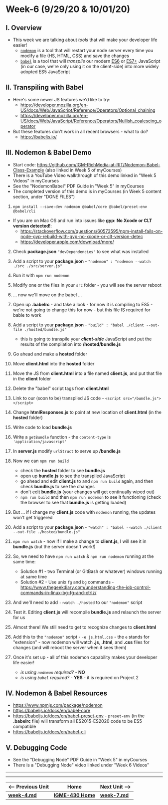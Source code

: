 # Week-6 (9/29/20 & 10/01/20)

## I. Overview
- This week we are talking about *tools* that will make your developer life easier!
  - [`nodemon`](https://www.npmjs.com/package/nodemon) is a tool that will restart your node server every time you modify a file (HS, HTML, CSS) and save the changes
  - [`babel`](https://babeljs.io/repl/) is a tool that will *transpile* our modern [ES6](http://es6-features.org/#Constants) or [ES7+](https://davidwalsh.name/es7-es8-features) JavaScript (in our case, we're only using it on the client-side) into more widely adopted ES5 JavaScript

## II. Transpiling with Babel

- Here's some newer JS features we'd like to try:
  - https://developer.mozilla.org/en-US/docs/Web/JavaScript/Reference/Operators/Optional_chaining
  - https://developer.mozilla.org/en-US/docs/Web/JavaScript/Reference/Operators/Nullish_coalescing_operator
- But these features don't work in all recent browsers - what to do?
  - https://babeljs.io/
  
## III. Nodemon & Babel Demo

- Start code: https://github.com/IGM-RichMedia-at-RIT/Nodemon-Babel-Class-Example (also linked in Week 5 of myCourses)
- There is a YouTube Video walkthrough of this demo linked in "Week 5 Videos" in myCourses 
- See the "NodemonBabel" PDF Guide in "Week 5" in myCourses 
- The completed version of this demo is in myCourses (in Week 5 content section, under "DONE FILES")

1. `npm install --save-dev nodemon @babel/core @babel/preset-env @babel/cli`

  - If you are on Mac OS and run into issues like **gyp: No Xcode or CLT version detected!**:
    - https://stackoverflow.com/questions/60573595/npm-install-fails-on-node-gyp-rebuild-with-gyp-no-xcode-or-clt-version-detec
    - https://developer.apple.com/download/more/

2. Check **package.json** `"devDependencies"` to see what was installed

3. Add a script to your **package.json** - `"nodemon" : "nodemon --watch ./src ./src/server.js"`

4. Run it with `npm run nodemon`

5. Modify one or the files in your `src` folder - you will see the server reboot

6. ... now we'll move on the babel ...

7. Open up **.babelrc** - and take a look - for now it is compiling to ES5 - we're not going to change this for now - but this file IS required for bable to work

8. Add a script to your **package.json** - `"build" : "babel ./client --out-file ./hosted/bundle.js"`

    - this is going to transpile your ***client-side*** JavaScript and put the results of the compilation into **/hosted/bundle.js**

9. Go ahead and make a **hosted** folder

10. Move **client.html** into the **hosted** folder

11. Move the JS from **client.html** into a file named **client.js**, and put that file in the **client** folder

12. Delete the "babel" script tags from **client.html**

13. Link to our (soon to be) transpiled JS code - `<script src="/bundle.js"></script>`

14. Change **htmlResponses.js** to point at new location of **client.html** (in the **hosted** folder)

15. Write code to load **bundle.js** 

16. Write a `getBundle` function - the `content-type` is `'application/javascript'`

17. In **server.js** modify `urlStruct` to serve up **/bundle.js**

18. Now we can `npm run build`
    - check the **hosted** folder to see **bundle.js**
    - open up **bundle.js** to see the transpiled JavaScript
    - go ahead and edit **client.js** to and `npm run build` again, and then check **bundle.js** to see the changes
    - don't edit **bundle.js** (your changes will get continually wiped out)
    - `npm run build` and then `npm run nodemon` to see it functioning (check the browser to see that **bundle.js** is getting loaded)
  
19. But ... if I change my **client.js** code with `nodemon` running, the updates won't get triggered

20. Add a script to your **package.json** - `"watch" : "babel --watch ./client --out-file ./hosted/bundle.js"`

21. `npm run watch` - now if I make a change to **client.js**, I will see it in **bundle.js** (but the server doesn't work!)

22. So, we need to have  `npm run watch` & `npm run nodemon` running at the same time:
    - Solution #1 - two Terminal (or GitBash or whatever) windows running at same time
    - Solution #2 - Use unix `fg` and `bg` commands - https://www.thegeekdiary.com/understanding-the-job-control-commands-in-linux-bg-fg-and-ctrlz/ 

23. And we'll need to add `--watch ./hosted` to our `"nodemon"` script

24. Test it. Editing **client.js** will recompile **bundle.js** and relaunch the server for us

25. Almost there! We still need to get to recognize changes to **client.html**

26. Add this to the `"nodemon"` script - `-e js,html,css` - the `e` stands for "extension" - now nodemon will watch **.js**, **.html**, and **.css** files for changes (and will reboot the server when it sees them)

27. Once it's set up - all of this nodemon capability makes your developer life easier!
    - *is using `nodemon` required?* - **NO**
    - *is using `babel` required?* - **YES** - it is required on Project 2

## IV. Nodemon & Babel Resources
- https://www.npmjs.com/package/nodemon
- https://babeljs.io/docs/en/babel-core
- https://babeljs.io/docs/en/babel-preset-env - `preset-env` (in the **.babelrc** file) will transform all ES2015-ES2020 code to be ES5 compatible
- https://babeljs.io/docs/en/babel-cli


## V. Debugging Code

- See the "Debugging Node" PDF Guide in "Week 5" in myCourses 
- There is a "Debugging Node" video linked under "Week 6 Videos"

<hr><hr>  

| <-- Previous Unit | Home | Next Unit -->
| --- | --- | --- 
| [**week-4.md**](week-4.md)     |  [**IGME-430 Home**](../README.md) | [**week-7.md**](week-7.md)
